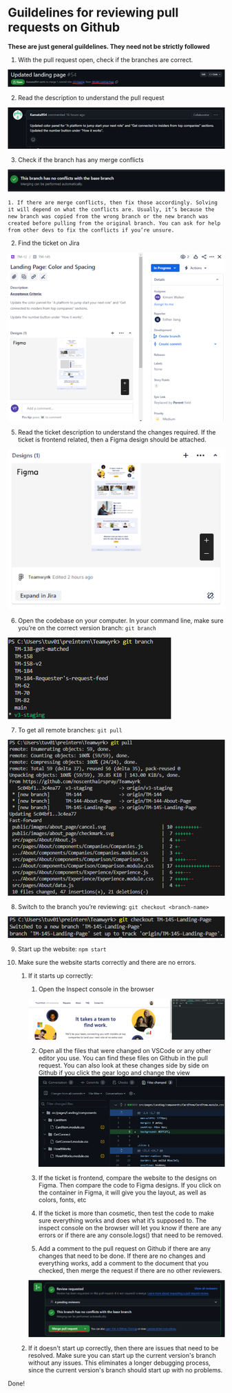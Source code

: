 # Guildelines for reviewing pull requests on Github

**These are just general guildelines. They need not be strictly followed**

1. With the pull request open, check if the branches are correct.

![Branch check](images/branch-check.png)

2. Read the description to understand the pull request

![Pull Request Description](images/pull-request-description.png)

3. Check if the branch has any merge conflicts

![Merge Conflicts](images/merge-conflicts.png)

    1. If there are merge conflicts, then fix those accordingly. Solving it will depend on what the conflicts are. Usually, it’s because the new branch was copied from the wrong branch or the new branch was created before pulling from the original branch. You can ask for help from other devs to fix the conflicts if you’re unsure.

2. Find the ticket on Jira

![Jira Ticket](images/jira-ticket.png)

5.  Read the ticket description to understand the changes required. If the ticket is frontend related, then a Figma design should be attached.

![Figma Design in Jira](images/jira-figma-design.png)

6.  Open the codebase on your computer. In your command line, make sure you’re on the correct version branch: `git branch`

![Git branch](images/git-branch.png)

7.  To get all remote branches: `git pull`

![Git pull](images/git-pull.png)

8.  Switch to the branch you’re reviewing: `git checkout <branch-name>`

![Git checkout](images/git-checkout.png)

9.  Start up the website: `npm start`

10. Make sure the website starts correctly and there are no errors.

    1. If it starts up correctly:

       1. Open the Inspect console in the browser

       ![Inspect console](images/inspect-console.png)

       2. Open all the files that were changed on VSCode or any other editor you use. You can find these files on Github in the pull request. You can also look at these changes side by side on Github if you click the gear logo and change the view
          ![File Changes](images/file-changes.png)

       3. If the ticket is frontend, compare the website to the designs on Figma. Then compare the code to Figma designs. If you click on the container in Figma, it will give you the layout, as well as colors, fonts, etc

       4. If the ticket is more than cosmetic, then test the code to make sure everything works and does what it’s supposed to. The inspect console on the browser will let you know if there are any errors or if there are any console.logs() that need to be removed.

       5. Add a comment to the pull request on Github if there are any changes that need to be done. If there are no changes and everything works, add a comment to the document that you checked, then merge the request if there are no other reviewers.

       ![Merge pull](images/merge-pull.png)

    2. If it doesn't start up correctly, then there are issues that need to be resolved. Make sure you can start up the current version's branch without any issues. This eliminates a longer debugging process, since the current version's branch should start up with no problems.

Done!
